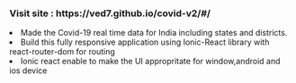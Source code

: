 <h3>Visit site : https://ved7.github.io/covid-v2/#/</h3>
<li>Made the Covid-19 real time data for India including states and districts.</li>
<li>Build this fully responsive application using Ionic-React library with react-router-dom for routing</li>
<li>Ionic react enable to make the UI appropritate for window,android and ios device</li>
